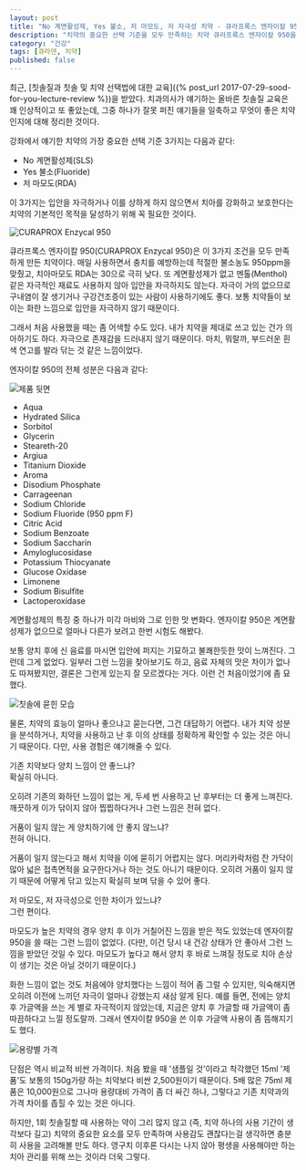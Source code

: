 ```yaml
---
layout: post
title: "No 계면활성제, Yes 불소, 저 마모도, 저 자극성 치약 - 큐라프록스 엔자이칼 950"
description: "치약의 중요한 선택 기준을 모두 만족하는 치약 큐라프록스 엔자이칼 950을 사용해봤다."
category: "건강"
tags: [큐라덴, 치약]
published: false
---
```


최근, [칫솔질과 칫솔 및 치약 선택법에 대한 교육]({% post_url 2017-07-29-sood-for-you-lecture-review %})을 받았다.
치과의사가 얘기하는 올바른 칫솔질 교육은 꽤 인상적이고 또 좋았는데,
그중 하나가 잘못 퍼진 얘기들을 일축하고
무엇이 좋은 치약인지에 대해 정리한 것이다.

강좌에서 얘기한 치약의 가장 중요한 선택 기준 3가지는 다음과 같다:

- No 계면활성제(SLS)
- Yes 불소(Fluoride)
- 저 마모도(RDA)

이 3가지는 입안을 자극하거나 이를 상하게 하지 않으면서
치아를 강화하고 보호한다는
치약의 기본적인 목적을 달성하기 위해 꼭 필요한 것이다.

![CURAPROX Enzycal 950](https://lh3.googleusercontent.com/3d6d9MkU6HMQ6qFNMrERUCJY7V3-RcJ6TV-UbuDEhj9Ht6sCg0Y_UFmqdquZJjUo0Wu-A-DHQDfofg=s640)

큐라프록스 엔자이칼 950(CURAPROX Enzycal 950)은
이 3가지 조건을 모두 만족하게 만든 치약이다.
매일 사용하면서 충치를 예방하는데 적절한 불소농도 950ppm을 맞췄고,
치아마모도 RDA는 30으로 극히 낮다.
또 계면활성제가 없고
멘톨(Menthol) 같은 자극적인 재료도 사용하지 않아 입안을 자극하지도 않는다.
자극이 거의 없으므로 구내염이 잘 생기거나 구강건조증이 있는 사람이 사용하기에도 좋다.
보통 치약들이 보이는 화한 느낌으로 입안을 자극하지 않기 때문이다.

그래서 처음 사용했을 때는 좀 어색할 수도 있다.
내가 치약을 제대로 쓰고 있는 건가 의아하기도 하다.
자극으로 존재감을 드러내지 않기 때문이다.
마치, 뭐랄까, 부드러운 흰색 연고를 발라 닦는 것 같은 느낌이었다.

엔자이칼 950의 전체 성분은 다음과 같다:

![제품 뒷면](https://lh3.googleusercontent.com/N7FLAw9rjnbKtZ8QIpK-GpPwhTTa7WSoSN1D6sMvBn35GjsrwW9xj45c-cSgBFfX6lohEulAnDXMNQ=s640)

- Aqua
- Hydrated Silica
- Sorbitol
- Glycerin
- Steareth-20
- Argiua
- Titanium Dioxide
- Aroma
- Disodium Phosphate
- Carrageenan
- Sodium Chloride
- Sodium Fluoride (950 ppm F)
- Citric Acid
- Sodium Benzoate
- Sodium Saccharin
- Amyloglucosidase
- Potassium Thiocyanate
- Glucose Oxidase
- Limonene
- Sodium Bisulfite
- Lactoperoxidase

계면활성제의 특징 중 하나가 미각 마비와 그로 인한 맛 변화다.
엔자이칼 950은 계면활성제가 없으므로 얼마나 다른가 보려고 한번 시험도 해봤다.

보통 양치 후에 신 음료를 마시면 입안에 퍼지는 기묘하고 불쾌한듯한 맛이 느껴진다.
그런데 그게 없었다.
일부러 그런 느낌을 찾아보기도 하고,
음료 자체의 맛은 차이가 없나도 따져봤지만,
결론은 그런게 있는지 잘 모르겠다는 거다.
이런 건 처음이었기에 좀 묘했다.

![칫솔에 묻힌 모습](https://lh3.googleusercontent.com/h_MJ1wu_d_akngsvipXalK0ovPp9-ayEmlyS8jwqLPHA34SoIf-OKhESo6HM3sOeift92bfJH9kE9g=s640)

물론, 치약의 효능이 얼마나 좋으냐고 묻는다면, 그건 대답하기 어렵다.
내가 치약 성분을 분석하거나,
치약을 사용하고 난 후 이의 상태를 정확하게 확인할 수 있는 것은 아니기 때문이다.
다만, 사용 경험은 얘기해줄 수 있다.

기존 치약보다 양치 느낌이 안 좋느냐?  
확실히 아니다.

오히려 기존의 화하던 느낌이 없는 게, 두세 번 사용하고 난 후부터는 더 좋게 느껴진다.
깨끗하게 이가 닦이지 않아 찝찝하다거나 그런 느낌은 전혀 없다.

거품이 일지 않는 게 양치하기에 안 좋지 않느냐?  
전혀 아니다.

거품이 일지 않는다고 해서 치약을 이에 묻히기 어렵지는 않다.
머리카락처럼 잔 가닥이 많아 넓은 접촉면적을 요구한다거나 하는 것도 아니기 때문이다.
오히려 거품이 일지 않기 때문에 어떻게 닦고 있는지 확실히 보며 닦을 수 있어 좋다.

저 마모도, 저 자극성으로 인한 차이가 있느냐?  
그런 편이다.

마모도가 높은 치약의 경우 양치 후 이가 거칠어진 느낌을 받은 적도 있었는데
엔자이칼 950을 쓸 때는 그런 느낌이 없었다.
(다만, 이건 당시 내 건강 상태가 안 좋아서 그런 느낌을 받았던 것일 수 있다.
마모도가 높다고 해서 양치 후 바로 느껴질 정도로 치아 손상이 생기는 것은 아닐 것이기 때문이다.)

화한 느낌이 없는 것도 처음에야 양치했다는 느낌이 적어 좀 그럴 수 있지만,
익숙해지면 오히려 이전에 느끼던 자극이 얼마나 강했는지 새삼 알게 된다.
예를 들면, 전에는 양치 후 가글액을 쓰는 게 별로 자극적이지 않았는데,
지금은 양치 후 가글할 때 가글액이 좀 따끔하다고 느낄 정도랄까.
그래서 엔자이칼 950을 쓴 이후 가글액 사용이 좀 뜸해지기도 했다.

![용량별 가격](https://lh3.googleusercontent.com/-39yuf5bZUSY/WYIlaqsRbLI/AAAAAAAAWFc/AFi3aza6mhwKB7qT23U9Yd9fuc3xPshwACE0YBhgL/s0/curaprox-enzycal-950-5.jpg)

단점은 역시 비교적 비싼 가격이다.
처음 봤을 때 '샘플일 것'이라고 착각했던 15ml '제품'도
보통의 150g가량 하는 치약보다 비싼 2,500원이기 때문이다.
5배 많은 75ml 제품은 10,000원으로 그나마 용량대비 가격이 좀 더 싸긴 하나,
그렇다고 기존 치약과의 가격 차이를 좁힐 수 있는 것은 아니다.

하지만, 1회 칫솔질할 때 사용하는 약이 그리 많지 않고
(즉, 치약 하나의 사용 기간이 생각보다 길고)
치약의 중요한 요소를 모두 만족하며
사용감도 괜찮다는걸 생각하면
충분히 사용을 고려해볼 만도 하다.
영구치 이후론 다시는 나지 않아 평생을 사용해야만 하는
치아 관리를 위해 쓰는 것이라 더욱 그렇다.
